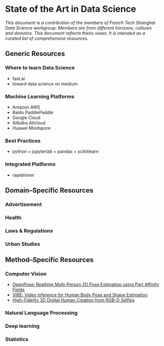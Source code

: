 # State of the Art in Data Science
_This document is a contribution of the members of French Tech Shanghai Data Science workgroup. Members are from different horizons, cultures and domains. This document reflects theirs views. It is intended as a curated list of comprehensive resources._

## Generic Resources

### Where to learn Data Science
* fast.ai
* toward data science on medium

### Machine Learning Platforms
* Amazon AWS
* Baidu PaddlePaddle
* Google Cloud
* Alibaba Alicloud
* Huawei Mindspore

### Best Practices
* python + jupyterlab + pandas + scikitlearn

### Integrated Platforms
* rapidminer

## Domain–Specific Resources

### Advertisement

### Health

### Laws & Regulations

### Urban Studies

## Method–Specific Resources

### Computer Vision
* [OpenPose: Realtime Multi-Person 2D Pose Estimation using Part Affinity Fields](https://github.com/CMU-Perceptual-Computing-Lab/openpose)
* [VIBE: Video Inference for Human Body Pose and Shape Estimation](https://github.com/mkocabas/VIBE)
* [High-Fidelity 3D Digital Human Creation from RGB-D Selfies](https://github.com/tencent-ailab/hifi3dface)

### Natural Language Processing

### Deep learning

### Statistics



